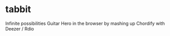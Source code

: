 # tabbit
Infinite possibilities Guitar Hero in the browser by mashing up Chordify with Deezer / Rdio
